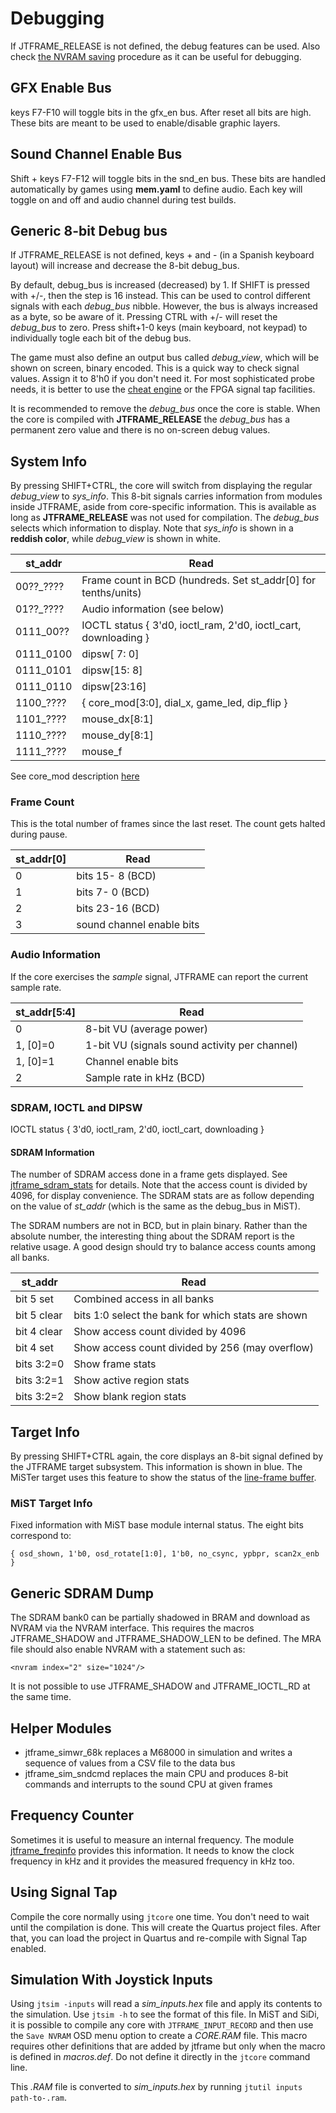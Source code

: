 # Debugging

If JTFRAME_RELEASE is not defined, the debug features can be used. Also check [the NVRAM saving](doc/sdram.md) procedure as it can be useful for debugging.

## GFX Enable Bus

keys F7-F10 will toggle bits in the gfx_en bus. After reset all bits are high. These bits are meant to be used to enable/disable graphic layers.

## Sound Channel Enable Bus

Shift + keys F7-F12 will toggle bits in the snd_en bus. These bits are handled automatically by games using **mem.yaml** to define audio. Each key will toggle on and off and audio channel during test builds.

## Generic 8-bit Debug bus

If JTFRAME_RELEASE is not defined, keys + and - (in a Spanish keyboard layout) will increase and decrease the 8-bit debug_bus.

By default, debug_bus is increased (decreased) by 1. If SHIFT is pressed with +/-, then the step is 16 instead. This can be used to control different signals with each *debug_bus* nibble. However, the bus is always increased as a byte, so be aware of it. Pressing CTRL with +/- will reset the *debug_bus* to zero. Press shift+1-0 keys (main keyboard, not keypad) to individually togle each bit of the debug bus.

The game must also define an output bus called *debug_view*, which will be shown on screen, binary encoded. This is a quick way to check signal values. Assign it to 8'h0 if you don't need it. For most sophisticated probe needs, it is better to use the [cheat engine](cheat.md) or the FPGA signal tap facilities.

It is recommended to remove the *debug_bus* once the core is stable. When the core is compiled with **JTFRAME_RELEASE** the *debug_bus* has a permanent zero value and there is no on-screen debug values.

## System Info

By pressing SHIFT+CTRL, the core will switch from displaying the regular *debug_view* to *sys_info*. This 8-bit signals carries information from modules inside JTFRAME, aside from core-specific information. This is available as long as **JTFRAME_RELEASE** was not used for compilation. The *debug_bus* selects which information to display. Note that *sys_info* is shown in a **reddish color**, while *debug_view* is shown in white.

  st_addr    |  Read
-------------|-------------------------------------------------------
  00??_????  |  Frame count in BCD (hundreds. Set st_addr[0] for tenths/units)
  01??_????  |  Audio information (see below)
  0111_00??  |  IOCTL status { 3'd0, ioctl_ram, 2'd0, ioctl_cart, downloading }
  0111_0100  |  dipsw[ 7: 0]
  0111_0101  |  dipsw[15: 8]
  0111_0110  |  dipsw[23:16]
  1100_????  | { core_mod[3:0], dial_x, game_led, dip_flip }
  1101_????  |  mouse_dx[8:1]
  1110_????  |  mouse_dy[8:1]
  1111_????  |  mouse_f

See core_mod description [here](osd.md)

### Frame Count

This is the total number of frames since the last reset. The count gets halted during pause.

st_addr[0]  |  Read
------------|-----------
  0         | bits 15- 8 (BCD)
  1         | bits  7- 0 (BCD)
  2         | bits 23-16 (BCD)
  3         | sound channel enable bits

### Audio Information

If the core exercises the *sample* signal, JTFRAME can report the current sample rate.

st_addr[5:4] |  Read
-------------|-----------
  0          | 8-bit VU (average power)
  1, [0]=0   | 1-bit VU (signals sound activity per channel)
  1, [0]=1   | Channel enable bits
  2          | Sample rate in kHz (BCD)

### SDRAM, IOCTL and DIPSW

IOCTL status { 3'd0, ioctl_ram, 2'd0, ioctl_cart, downloading }

#### SDRAM Information

The number of SDRAM access done in a frame gets displayed. See [jtframe_sdram_stats](../hdl/sdram/jtframe_sdram_stats.v) for details. Note that the access count is divided by 4096, for display convenience. The SDRAM stats are as follow depending on the value of *st_addr* (which is the same as the debug_bus in MiST).

The SDRAM numbers are not in BCD, but in plain binary. Rather than the absolute number, the interesting thing about the SDRAM report is the relative usage. A good design should try to balance access counts among all banks.

st_addr     |  Read
------------|-----------
bit 5 set   | Combined access in all banks
bit 5 clear | bits 1:0 select the bank for which stats are shown
bit 4 clear | Show access count divided by 4096
bit 4 set   | Show access count divided by 256 (may overflow)
bits 3:2=0  | Show frame stats
bits 3:2=1  | Show active region stats
bits 3:2=2  | Show blank region stats

## Target Info

By pressing SHIFT+CTRL again, the core displays an 8-bit signal defined by the JTFRAME target subsystem. This information is shown in blue. The MiSTer target uses this feature to show the status of the [line-frame buffer](../hdl/video/jtframe_lfbuf_ddr_ctrl.v).

### MiST Target Info

Fixed information with MiST base module internal status. The eight bits correspond to:

`{ osd_shown, 1'b0, osd_rotate[1:0], 1'b0, no_csync, ypbpr, scan2x_enb }`

## Generic SDRAM Dump

The SDRAM bank0 can be partially shadowed in BRAM and download as NVRAM via the NVRAM interface. This requires the macros JTFRAME_SHADOW and JTFRAME_SHADOW_LEN to be defined. The MRA file should also enable NVRAM with a statement such as:

```
<nvram index="2" size="1024"/>
```

It is not possible to use JTFRAME_SHADOW and JTFRAME_IOCTL_RD at the same time.

## Helper Modules

- jtframe_simwr_68k replaces a M68000 in simulation and writes a sequence of values from a CSV file to the data bus
- jtframe_sim_sndcmd replaces the main CPU and produces 8-bit commands and interrupts to the sound CPU at given frames

## Frequency Counter

Sometimes it is useful to measure an internal frequency. The module [jtframe_freqinfo](../hdl/clocking/jtframe_freqinfo.v) provides this information. It needs to know the clock frequency in kHz and it provides the measured frequency in kHz too.

## Using Signal Tap

Compile the core normally using `jtcore` one time. You don't need to wait until the compilation is done. This will create the Quartus project files. After that, you can load the project in Quartus and re-compile with Signal Tap enabled.

## Simulation With Joystick Inputs

Using `jtsim -inputs` will read a *sim_inputs.hex* file and apply its contents to the simulation. Use `jtsim -h` to see the format of this file. In MiST and SiDi, it is possible to compile any core with `JTFRAME_INPUT_RECORD` and then use the `Save NVRAM` OSD menu option to create a *CORE.RAM* file. This macro requires other definitions that are added by jtframe but only when the macro is defined in *macros.def*. Do not define it directly in the `jtcore` command line.

This *.RAM* file is converted to *sim_inputs.hex* by running `jtutil inputs path-to-.ram`.